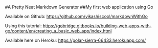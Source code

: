 #A Pretty Neat Markdown Generator
##My first web application using Go

Available on Github:
https://github.com/vikashiscool/markdownWithGo


Using this tutorial:
https://gobridge.gitbooks.io/building-web-apps-with-go/content/en/creating_a_basic_web_app/index.html


Available here on Heroku:
https://polar-sierra-66433.herokuapp.com/